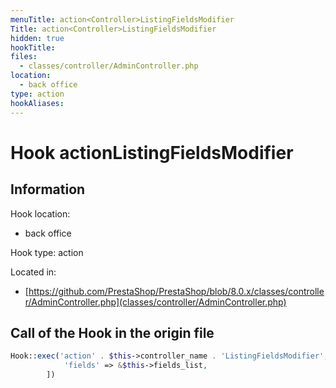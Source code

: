 ```yaml
---
menuTitle: action<Controller>ListingFieldsModifier
Title: action<Controller>ListingFieldsModifier
hidden: true
hookTitle: 
files:
  - classes/controller/AdminController.php
location:
  - back office
type: action
hookAliases:
---
```


# Hook action<Controller>ListingFieldsModifier

## Information

Hook location:
  - back office

Hook type: action

Located in: 
  - [https://github.com/PrestaShop/PrestaShop/blob/8.0.x/classes/controller/AdminController.php](classes/controller/AdminController.php)

## Call of the Hook in the origin file

```php
Hook::exec('action' . $this->controller_name . 'ListingFieldsModifier', [
            'fields' => &$this->fields_list,
        ])
```